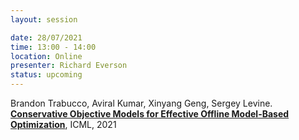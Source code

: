 ```yaml
---
layout: session

date: 28/07/2021
time: 13:00 - 14:00
location: Online
presenter: Richard Everson
status: upcoming
---
```

Brandon Trabucco, Aviral Kumar, Xinyang Geng, Sergey Levine.
**[Conservative Objective Models for Effective Offline Model-Based Optimization](
papers/0071-conservative-objective-models-for-effective-offline-model-based-optimization)**,
ICML,
2021